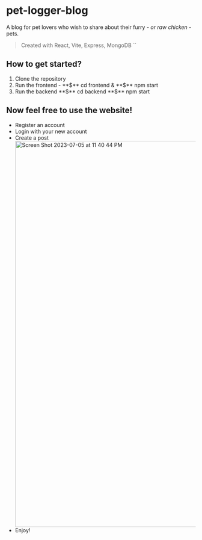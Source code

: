 # pet-logger-blog
A blog for pet lovers who wish to share about their furry - *or raw chicken* - pets.

> Created with React, Vite, Express, MongoDB
``
## How to get started?
<ol>
  <li> Clone the repository </li>
  <li> Run the frontend - **$** cd frontend & **$** npm start </li>
  <li> Run the backend **$** cd backend **$** npm start </li>
</ol>

## Now feel free to use the website!
<ul>
  <li> Register an account </li>
  <li> Login with your new account </li>
  <li> Create a post </li>
  <img width="1026" alt="Screen Shot 2023-07-05 at 11 40 44 PM" src="https://github.com/DaviZCodes/pet-peeves-blog/assets/52458432/e9d09f52-e39f-4ca7-922d                       1b54cd89101b">
  <li> Enjoy! </li>
</ul>



